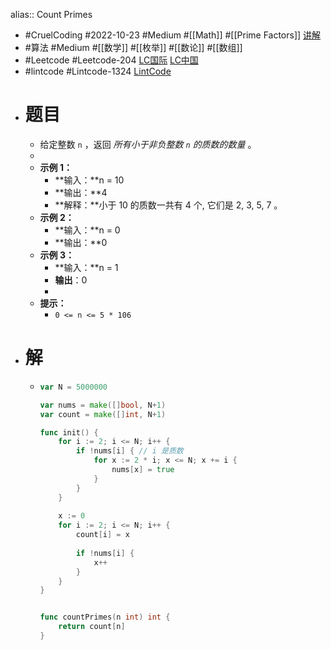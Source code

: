 alias:: Count Primes

- #CruelCoding #2022-10-23 #Medium #[[Math]] #[[Prime Factors]] [讲解](https://youtu.be/CW8cLDnkg54)
- #算法 #Medium #[[数学]] #[[枚举]] #[[数论]] #[[数组]]
- #Leetcode #Leetcode-204 [LC国际](https://leetcode.com/problems/count-primes/) [LC中国](https://leetcode.cn/problems/count-primes/)
- #lintcode #Lintcode-1324 [LintCode](https://www.lintcode.com/problem/1324/)
- # 题目
	- 给定整数 `n` ，返回 *所有小于非负整数 `n` 的质数的数量* 。
	-
	- **示例 1：**
		- **输入：**n = 10
		- **输出：**4
		- **解释：**小于 10 的质数一共有 4 个, 它们是 2, 3, 5, 7 。
	- **示例 2：**
		- **输入：**n = 0
		- **输出：**0
	- **示例 3：**
		- **输入：**n = 1
		- **输出**：0
		-
	- **提示：**
		- `0 <= n <= 5 * 106`
- # 解
	- ```go
	  var N = 5000000
	  
	  var nums = make([]bool, N+1)
	  var count = make([]int, N+1)
	  
	  func init() {
	      for i := 2; i <= N; i++ {
	          if !nums[i] { // i 是质数
	              for x := 2 * i; x <= N; x += i {
	                  nums[x] = true
	              }
	          }
	      }
	      
	      x := 0
	      for i := 2; i <= N; i++ {
	          count[i] = x
	          
	          if !nums[i] {
	              x++
	          }   
	      }
	  }
	  
	  
	  func countPrimes(n int) int {
	      return count[n]
	  }
	  ```